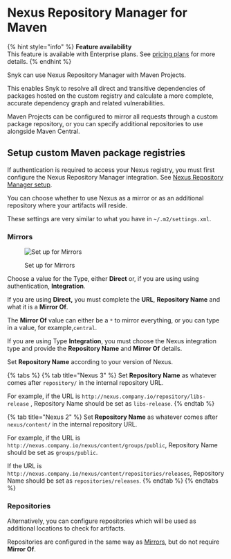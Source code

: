 # Nexus Repository Manager for Maven

{% hint style="info" %}
**Feature availability**\
This feature is available with Enterprise plans. See [pricing plans](https://snyk.io/plans/) for more details.
{% endhint %}

Snyk can use Nexus Repository Manager with Maven Projects.

This enables Snyk to resolve all direct and transitive dependencies of packages hosted on the custom registry and calculate a more complete, accurate dependency graph and related vulnerabilities.

Maven Projects can be configured to mirror all requests through a custom package repository, or you can specify additional repositories to use alongside Maven Central.

## **Setup custom Maven package registries**

If authentication is required to access your Nexus registry, you must first configure the Nexus Repository Manager integration. See [Nexus Repository Manager setup](./).



You can choose whether to use Nexus as a mirror or as an additional repository where your artifacts will reside.

These settings are very similar to what you have in `~/.m2/settings.xml`.

### **Mirrors**

<figure><img src="../../../../.gitbook/assets/Screenshot 2022-07-15 at 15.10.52.png" alt="Set up for Mirrors"><figcaption><p>Set up for Mirrors</p></figcaption></figure>

Choose a value for the Type, either **Direct** or, if you are using using authentication, **Integration**.

If you are using **Direct,** you must complete the **URL**, **Repository Name** and what it is a **Mirror Of**.

The **Mirror Of** value can either be a `*` to mirror everything, or you can type in a value, for example,`central`.

If you are using Type **Integration**, you must choose the Nexus integration type and provide the **Repository Name** and **Mirror Of** details.

Set **Repository Name** according to your version of Nexus.

{% tabs %}
{% tab title="Nexus 3" %}
Set **Repository Name** as whatever comes after `repository/` in the internal repository URL.

For example, if the URL is `http://nexus.company.io/repository/libs-release` , Repository Name should be set as `libs-release`.
{% endtab %}

{% tab title="Nexus 2" %}
Set **Repository Name** as whatever comes after `nexus/content/` in the internal repository URL.

For example, if the URL is `http://nexus.company.io/nexus/content/groups/public`, Repository Name should be set as `groups/public`.

If the URL is `http://nexus.company.io/nexus/content/repositories/releases`, Repository Name should be set as `repositories/releases`.
{% endtab %}
{% endtabs %}

### **Repositories**

Alternatively, you can configure repositories which will be used as additional locations to check for artifacts.

Repositories are configured in the same way as [Mirrors](nexus-repository-manager-for-maven.md#mirrors), but do not require **Mirror Of**.
